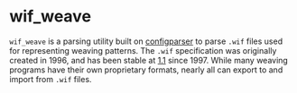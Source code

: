 # wif_weave

`wif_weave` is a parsing utility built on [configparser](https://crates.io/crates/configparser) to parse `.wif`
files used for representing weaving patterns. The `.wif` specification was originally created in 1996, and has been
stable at [1.1](http://www.tantradharma.com/maplehill/wif/wif1-1.txt) since 1997. While many weaving programs have
their own proprietary formats, nearly all can export to and import from `.wif` files.
